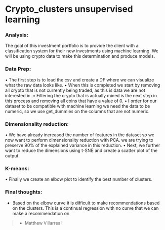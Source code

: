 # Crypto_clusters unsupervised learning

### Analysis:

The goal of this investment portfolio is to provide the client with a classification system for their new investments using machine learning. We will be using crypto data to make this determination and produce models.

### Data Prep:

• The first step is to load the csv and create a DF where we can visualize what the raw data looks like.
• When this is completed we start by removing all crypto that is not currently being traded, as this is data we are not interested in.
• Filtering the crypto that is actually mined is the next step in this process and removing all coins that have a value of 0.
• I order for our dataset to be compatible with machine learning we need the data to be numeric, so we use get_dummies on the columns that are not numeric.

### Dimensionality reduction:

• We have already increased the number of features in the dataset so we now want to perform dimensionality reduction with PCA. we are trying to preserve 90% of the explained variance in this reduction. 
• Next, we further want to reduce the dimensions using t-SNE and create a scatter plot of the output. 

### K-means:
• Finally we create an elbow plot to identify the best number of clusters. 


### Final thoughts:

- Based on the elbow curve it is difficult to make recommendations based on the clusters. This is a continual regression with no curve that we can make a recommendation on.

>- Matthew Villarreal
